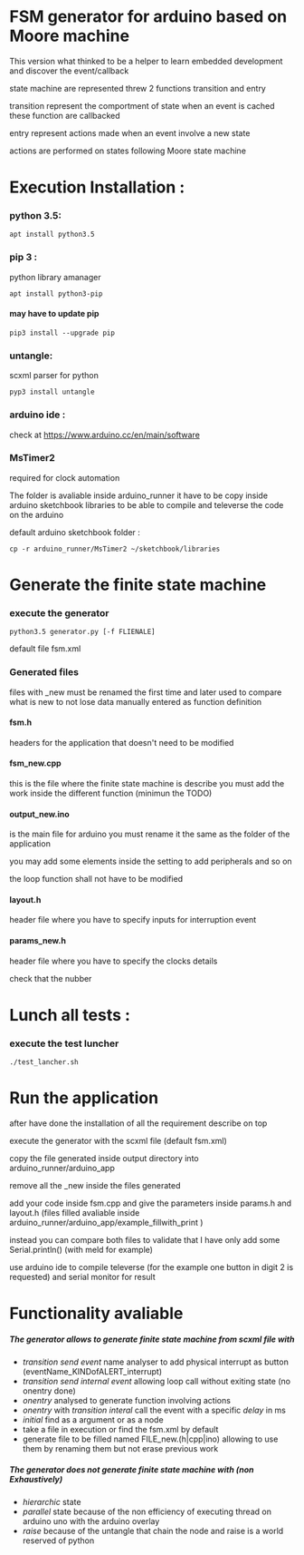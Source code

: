 # FSM generator  for arduino based on Moore machine

This version what thinked to be a helper to learn embedded development and discover the event/callback 

state machine are represented threw 2 functions transition and entry

transition represent the comportment of state when an event is cached these function are callbacked

entry represent actions made when an event involve a new state 

actions are performed on states following Moore state machine
# Execution Installation :

### python 3.5:
```
apt install python3.5
```
### pip 3 :
python library amanager
```
apt install python3-pip
```
#### may have to update pip
```
pip3 install --upgrade pip
```

### untangle:
scxml parser for python 
```
pyp3 install untangle
```
### arduino ide :
check at https://www.arduino.cc/en/main/software


### MsTimer2 
required for clock automation

The folder is avaliable inside arduino_runner it have to be copy inside arduino sketchbook libraries to be able to compile and televerse the code on the arduino 

default arduino sketchbook folder :
```
cp -r arduino_runner/MsTimer2 ~/sketchbook/libraries
```
# Generate the finite state machine
### execute the generator
```
python3.5 generator.py [-f FLIENALE]
```
default file fsm.xml
### Generated files
 files with _new must be renamed the first time and later used to compare what is new to not lose data manually entered as function definition

#### fsm.h 
headers for the application that doesn't need to be modified

#### fsm_new.cpp
this is the file where the finite state machine is describe 
you must add the work inside the different function (minimun the TODO)


#### output_new.ino 
is the main file for arduino you must rename it the same as the folder of the application

you may add some elements inside the setting to add peripherals and so on

the loop function shall not have to be modified

#### layout.h 
header file where you have to specify inputs for interruption event

#### params_new.h
header file where you have to specify the clocks details

check that the nubber 

# Lunch all tests :
### execute the test luncher
```
./test_lancher.sh
```
# Run the application
after have done the installation of all the requirement describe on top

execute the generator with the scxml file (default fsm.xml)

copy the file generated inside output directory into arduino_runner/arduino_app

remove all the _new inside the files generated

add your code inside fsm.cpp and give the parameters inside params.h and layout.h
(files filled avaliable inside arduino_runner/arduino_app/example_fillwith_print )

instead you can compare both files to validate that I have only add some Serial.println() (with meld for example)

use arduino ide to compile televerse (for the example one button in digit 2 is requested)
and serial monitor for result
# Functionality avaliable 

##### The generator allows to generate finite state machine from scxml file with
 
 - _transition send event_ name analyser to add physical interrupt as button (eventName_KINDofALERT_interrupt)
 - _transition send internal event_ allowing loop call without exiting state (no onentry done)
 - _onentry_ analysed to generate function involving actions 
 - _onentry_ with _transition interal_ call the event with a specific _delay_ in ms
 - _initial_ find as a argument or as a node 
 - take a file in execution or find the fsm.xml by default
 - generate file to be filled named FILE_new.(h|cpp|ino) allowing to use them by renaming them but not erase previous work
 

##### The generator does not generate finite state machine with (non Exhaustively)
 
 - _hierarchic_ state
 - _parallel_ state because of the non efficiency of executing thread on arduino uno with the arduino overlay
 - _raise_ because of the untangle that chain the node and raise is a world reserved of python